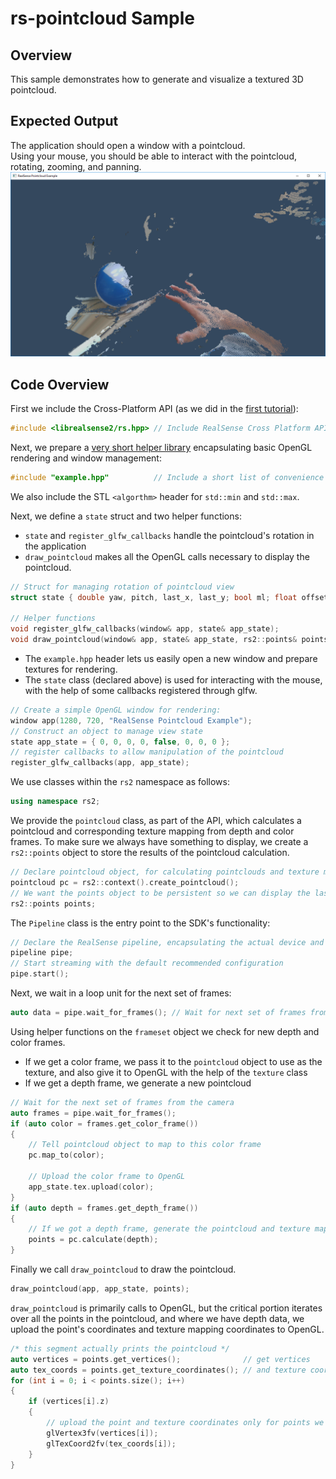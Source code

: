 # rs-pointcloud Sample

## Overview

This sample demonstrates how to generate and visualize a textured 3D pointcloud.

## Expected Output
The application should open a window with a pointcloud.  
Using your mouse, you should be able to interact with the pointcloud, rotating, zooming, and panning.
![expected output](expected_output.png)

## Code Overview

First we include the Cross-Platform API (as we did in the [first tutorial](../capture/)):
```cpp
#include <librealsense2/rs.hpp> // Include RealSense Cross Platform API
```

Next, we prepare a [very short helper library](../example.hpp) encapsulating basic OpenGL rendering and window management:
```cpp
#include "example.hpp"          // Include a short list of convenience functions for rendering
```

We also include the STL `<algorthm>` header for `std::min` and `std::max`.

Next, we define a `state` struct and two helper functions:  
- `state` and `register_glfw_callbacks` handle the pointcloud's rotation in the application  
- `draw_pointcloud` makes all the OpenGL calls necessary to display the pointcloud.
```cpp
// Struct for managing rotation of pointcloud view
struct state { double yaw, pitch, last_x, last_y; bool ml; float offset_x, offset_y; texture tex; };

// Helper functions
void register_glfw_callbacks(window& app, state& app_state);
void draw_pointcloud(window& app, state& app_state, rs2::points& points);
```

- The `example.hpp` header lets us easily open a new window and prepare textures for rendering. 
- The `state` class (declared above) is used for interacting with the mouse, with the help of some callbacks registered through glfw.
```cpp
// Create a simple OpenGL window for rendering:
window app(1280, 720, "RealSense Pointcloud Example");
// Construct an object to manage view state
state app_state = { 0, 0, 0, 0, false, 0, 0, 0 };
// register callbacks to allow manipulation of the pointcloud
register_glfw_callbacks(app, app_state);
```

We use classes within the `rs2` namespace as follows:
```cpp
using namespace rs2;
```

We provide the `pointcloud` class, as part of the API, which calculates a pointcloud and corresponding texture mapping from depth and color frames. To make sure we always have something to display, we create a `rs2::points` object to store the results of the pointcloud calculation.
```cpp
// Declare pointcloud object, for calculating pointclouds and texture mappings
pointcloud pc = rs2::context().create_pointcloud();
// We want the points object to be persistent so we can display the last cloud when a frame drops
rs2::points points;
```

The `Pipeline` class is the entry point to the SDK's functionality:
```cpp
// Declare the RealSense pipeline, encapsulating the actual device and sensors
pipeline pipe;
// Start streaming with the default recommended configuration
pipe.start();
```

Next, we wait in a loop unit for the next set of frames:
```cpp
auto data = pipe.wait_for_frames(); // Wait for next set of frames from the camera
```

Using helper functions on the `frameset` object we check for new depth and color frames. 
- If we get a color frame, we pass it to the `pointcloud` object to use as the texture, and also give it to OpenGL with the help of the `texture` class 
- If we get a depth frame, we generate a new pointcloud
```cpp
// Wait for the next set of frames from the camera
auto frames = pipe.wait_for_frames();
if (auto color = frames.get_color_frame())
{
    // Tell pointcloud object to map to this color frame
    pc.map_to(color);

    // Upload the color frame to OpenGL
    app_state.tex.upload(color);
}
if (auto depth = frames.get_depth_frame())
{
    // If we got a depth frame, generate the pointcloud and texture mappings
    points = pc.calculate(depth);
}
```

Finally we call `draw_pointcloud` to draw the pointcloud.
```cpp
draw_pointcloud(app, app_state, points);
```

`draw_pointcloud` is primarily calls to OpenGL, but the critical portion iterates over all the points in the pointcloud, and where we have depth data, we upload the point's coordinates and texture mapping coordinates to OpenGL.
```cpp
/* this segment actually prints the pointcloud */
auto vertices = points.get_vertices();              // get vertices
auto tex_coords = points.get_texture_coordinates(); // and texture coordinates
for (int i = 0; i < points.size(); i++)
{
    if (vertices[i].z)
    {
        // upload the point and texture coordinates only for points we have depth data for
        glVertex3fv(vertices[i]);
        glTexCoord2fv(tex_coords[i]);
    }
}
```
